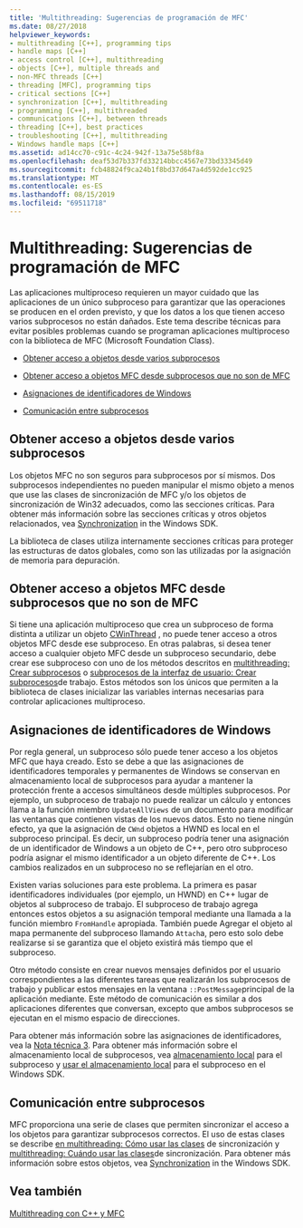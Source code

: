 ```yaml
---
title: 'Multithreading: Sugerencias de programación de MFC'
ms.date: 08/27/2018
helpviewer_keywords:
- multithreading [C++], programming tips
- handle maps [C++]
- access control [C++], multithreading
- objects [C++], multiple threads and
- non-MFC threads [C++]
- threading [MFC], programming tips
- critical sections [C++]
- synchronization [C++], multithreading
- programming [C++], multithreaded
- communications [C++], between threads
- threading [C++], best practices
- troubleshooting [C++], multithreading
- Windows handle maps [C++]
ms.assetid: ad14cc70-c91c-4c24-942f-13a75e58bf8a
ms.openlocfilehash: deaf53d7b337fd33214bbcc4567e73bd33345d49
ms.sourcegitcommit: fcb48824f9ca24b1f8bd37d647a4d592de1cc925
ms.translationtype: MT
ms.contentlocale: es-ES
ms.lasthandoff: 08/15/2019
ms.locfileid: "69511718"
---
```

# <a name="multithreading-mfc-programming-tips"></a>Multithreading: Sugerencias de programación de MFC

Las aplicaciones multiproceso requieren un mayor cuidado que las aplicaciones de un único subproceso para garantizar que las operaciones se producen en el orden previsto, y que los datos a los que tienen acceso varios subprocesos no están dañados. Este tema describe técnicas para evitar posibles problemas cuando se programan aplicaciones multiproceso con la biblioteca de MFC (Microsoft Foundation Class).

- [Obtener acceso a objetos desde varios subprocesos](#_core_accessing_objects_from_multiple_threads)

- [Obtener acceso a objetos MFC desde subprocesos que no son de MFC](#_core_accessing_mfc_objects_from_non.2d.mfc_threads)

- [Asignaciones de identificadores de Windows](#_core_windows_handle_maps)

- [Comunicación entre subprocesos](#_core_communicating_between_threads)

##  <a name="_core_accessing_objects_from_multiple_threads"></a>Obtener acceso a objetos desde varios subprocesos

Los objetos MFC no son seguros para subprocesos por sí mismos. Dos subprocesos independientes no pueden manipular el mismo objeto a menos que use las clases de sincronización de MFC y/o los objetos de sincronización de Win32 adecuados, como las secciones críticas. Para obtener más información sobre las secciones críticas y otros objetos relacionados, vea [Synchronization](/windows/win32/Sync/synchronization) in the Windows SDK.

La biblioteca de clases utiliza internamente secciones críticas para proteger las estructuras de datos globales, como son las utilizadas por la asignación de memoria para depuración.

##  <a name="_core_accessing_mfc_objects_from_non.2d.mfc_threads"></a>Obtener acceso a objetos MFC desde subprocesos que no son de MFC

Si tiene una aplicación multiproceso que crea un subproceso de forma distinta a utilizar un objeto [CWinThread](../mfc/reference/cwinthread-class.md) , no puede tener acceso a otros objetos MFC desde ese subproceso. En otras palabras, si desea tener acceso a cualquier objeto MFC desde un subproceso secundario, debe crear ese subproceso con uno de los métodos descritos en [multithreading: Crear subprocesos](multithreading-creating-user-interface-threads.md) o [subprocesos de la interfaz de usuario: Crear subprocesos](multithreading-creating-worker-threads.md)de trabajo. Estos métodos son los únicos que permiten a la biblioteca de clases inicializar las variables internas necesarias para controlar aplicaciones multiproceso.

##  <a name="_core_windows_handle_maps"></a>Asignaciones de identificadores de Windows

Por regla general, un subproceso sólo puede tener acceso a los objetos MFC que haya creado. Esto se debe a que las asignaciones de identificadores temporales y permanentes de Windows se conservan en almacenamiento local de subprocesos para ayudar a mantener la protección frente a accesos simultáneos desde múltiples subprocesos. Por ejemplo, un subproceso de trabajo no puede realizar un cálculo y entonces llama a la función miembro `UpdateAllViews` de un documento para modificar las ventanas que contienen vistas de los nuevos datos. Esto no tiene ningún efecto, ya que la asignación de `CWnd` objetos a HWND es local en el subproceso principal. Es decir, un subproceso podría tener una asignación de un identificador de Windows a un objeto de C++, pero otro subproceso podría asignar el mismo identificador a un objeto diferente de C++. Los cambios realizados en un subproceso no se reflejarían en el otro.

Existen varias soluciones para este problema. La primera es pasar identificadores individuales (por ejemplo, un HWND) en C++ lugar de objetos al subproceso de trabajo. El subproceso de trabajo agrega entonces estos objetos a su asignación temporal mediante una llamada a la función miembro `FromHandle` apropiada. También puede Agregar el objeto al mapa permanente del subproceso llamando `Attach`a, pero esto solo debe realizarse si se garantiza que el objeto existirá más tiempo que el subproceso.

Otro método consiste en crear nuevos mensajes definidos por el usuario correspondientes a las diferentes tareas que realizarán los subprocesos de trabajo y publicar estos mensajes en la ventana `::PostMessage`principal de la aplicación mediante. Este método de comunicación es similar a dos aplicaciones diferentes que conversan, excepto que ambos subprocesos se ejecutan en el mismo espacio de direcciones.

Para obtener más información sobre las asignaciones de identificadores, vea la [Nota técnica 3](../mfc/tn003-mapping-of-windows-handles-to-objects.md). Para obtener más información sobre el almacenamiento local de subprocesos, vea [almacenamiento local](/windows/win32/ProcThread/thread-local-storage) para el subproceso y [usar el almacenamiento local](/windows/win32/ProcThread/using-thread-local-storage) para el subproceso en el Windows SDK.

##  <a name="_core_communicating_between_threads"></a>Comunicación entre subprocesos

MFC proporciona una serie de clases que permiten sincronizar el acceso a los objetos para garantizar subprocesos correctos. El uso de estas clases se describe [en multithreading: Cómo usar las clases](multithreading-how-to-use-the-synchronization-classes.md) de sincronización y [multithreading: Cuándo usar las clases](multithreading-when-to-use-the-synchronization-classes.md)de sincronización. Para obtener más información sobre estos objetos, vea [Synchronization](/windows/win32/Sync/synchronization) in the Windows SDK.

## <a name="see-also"></a>Vea también

[Multithreading con C++ y MFC](multithreading-with-cpp-and-mfc.md)
